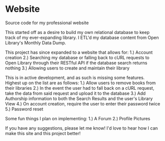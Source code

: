 # Website
Source code for my professional website 

This started off as a desire to build my own relational database to keep track of my ever-expanding library.
I ETL'd my database content from Open Library's Monthly Data Dump.

This project has since expanded to a website that allows for:
1.) Account creation
2.) Searching my database or falling back to cURL requests to Open Library through their RESTful API if the database search returns nothing
3.) Allowing users to create and maintain their library

This is in active development, and as such is missing some features.
Highest up on the list are as follows:
1.) Allow users to remove books from their libraries
2.) In the event the user had to fall back on a cURL request, take the data from said request and upload it to the database
3.) Add Authorship information to both the Search Results and the user's Library View
4.) On account creation, require the user to enter their password twice
5.) Password reset


Some fun things I plan on implementing:
1.) A Forum
2.) Profile Pictures

If you have any suggestions, please let me know!  I'd love to hear how I can make this site and this project better!
